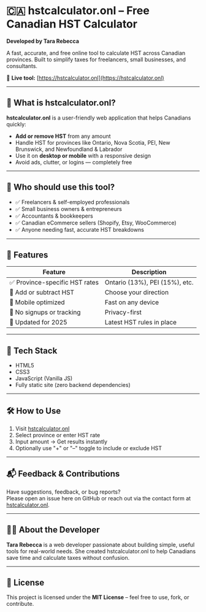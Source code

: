 # 🇨🇦 hstcalculator.onl – Free Canadian HST Calculator

**Developed by Tara Rebecca**

A fast, accurate, and free online tool to calculate HST across Canadian provinces. Built to simplify taxes for freelancers, small businesses, and consultants.

🔗 **Live tool:** [https://hstcalculator.onl](https://hstcalculator.onl)

---

## 🧠 What is hstcalculator.onl?

**hstcalculator.onl** is a user-friendly web application that helps Canadians quickly:
- **Add or remove HST** from any amount
- Handle HST for provinces like Ontario, Nova Scotia, PEI, New Brunswick, and Newfoundland & Labrador
- Use it on **desktop or mobile** with a responsive design
- Avoid ads, clutter, or logins — completely free

---

## 🎯 Who should use this tool?

- ✅ Freelancers & self-employed professionals
- ✅ Small business owners & entrepreneurs
- ✅ Accountants & bookkeepers
- ✅ Canadian eCommerce sellers (Shopify, Etsy, WooCommerce)
- ✅ Anyone needing fast, accurate HST breakdowns

---

## 🔧 Features

| Feature | Description |
|---------|-------------|
| ✅ Province-specific HST rates | Ontario (13%), PEI (15%), etc. |
| 🔁 Add or subtract HST | Choose your direction |
| 📱 Mobile optimized | Fast on any device |
| 🔐 No signups or tracking | Privacy-first |
| 📅 Updated for 2025 | Latest HST rules in place |

---

## 🚀 Tech Stack

- HTML5  
- CSS3  
- JavaScript (Vanilla JS)  
- Fully static site (zero backend dependencies)

---

## 🛠 How to Use

1. Visit [hstcalculator.onl](https://hstcalculator.onl)  
2. Select province or enter HST rate  
3. Input amount → Get results instantly  
4. Optionally use "+" or "–" toggle to include or exclude HST

---

## 📬 Feedback & Contributions

Have suggestions, feedback, or bug reports?  
Please open an issue here on GitHub or reach out via the contact form at [hstcalculator.onl](https://hstcalculator.onl).

---

## 👩‍💻 About the Developer

**Tara Rebecca** is a web developer passionate about building simple, useful tools for real-world needs. She created hstcalculator.onl to help Canadians save time and calculate taxes without confusion.

---

## 📜 License

This project is licensed under the **MIT License** – feel free to use, fork, or contribute.



